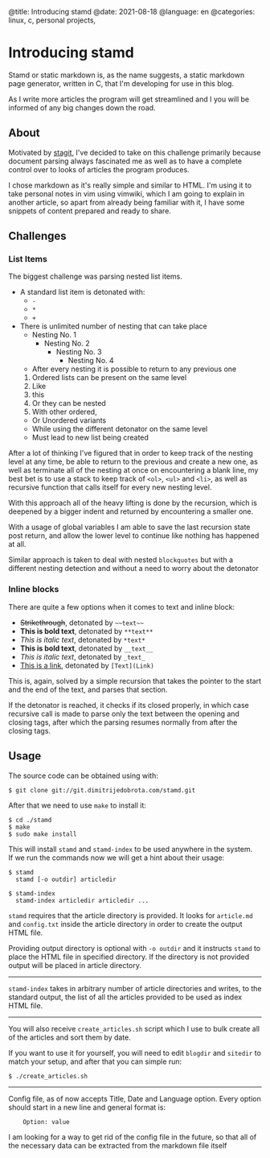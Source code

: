 @title: Introducing stamd
@date: 2021-08-18
@language: en
@categories:     linux, c,        personal projects,

# Introducing stamd

Stamd or static markdown is, as the name suggests, a static markdown page
generator, written in C, that I'm developing for use in this blog.

As I write more articles the program will get streamlined and I you will be
informed of any big changes down the road.


## About

Motivated by [stagit](https://git.codemadness.org/stagit/), I've decided to take on this challenge
primarily because document parsing always fascinated me as well as to have a
complete control over to looks of articles the program produces.

I chose markdown as it's really simple and similar to HTML. I'm using it to
take personal notes in vim using vimwiki, which I am going to explain
in another article, so apart from already being familiar with it, I have some
snippets of content prepared and ready to share.


## Challenges

### List Items

The biggest challenge was parsing nested list items.<br>

- A standard list item is detonated with:
  + `-`
  + `*`
  + `+`
- There is unlimited number of nesting that can take place
  - Nesting No. 1
    - Nesting No. 2
      - Nesting No. 3
        - Nesting No. 4
  - After every nesting it is possible to return to any previous one
  1. Ordered lists can be present on the same level
  2. Like
  3. this
    1. Or they can be nested
    2. With other ordered,
    - Or Unordered variants
    * While using the different detonator on the same level
    + Must lead to new list being created

After a lot of thinking I've figured that in order to keep track of the nesting
level at any time, be able to return to the previous and create a new one, as
well as terminate all of the nesting at once on encountering a blank line, my
best bet is to use a stack to keep track of `<ol>`, `<ul>` and `<li>`, as well
as recursive function that calls itself for every new nesting level.

With this approach all of the heavy lifting is done by the recursion, which is
deepened by a bigger indent and returned by encountering a smaller one.

With a usage of global variables I am able to save the last recursion state
post return, and allow the lower level to continue like nothing has happened at
all.

Similar approach is taken to deal with nested `blockquotes` but with a different nesting detection and without a need to worry about the detonator


### Inline blocks

There are quite a few options when it comes to text and inline block:

- ~~Strikethrough~~, detonated by `~~text~~`
- **This is bold text**, detonated by `**text**`
- *This is italic text*, detonated by `*text*`
- __This is bold text__, detonated by `__text__`
- _This is italic text_, detonated by `_text_`
- [This is a link](https://dimitrijedobrota.com/), detonated by `[Text](Link)`

This is, again, solved by a simple recursion that takes the pointer to the start and the end of the text, and parses that section.

If the detonator is reached, it checks if its closed properly, in which case
recursive call is made to parse only the text between the opening and closing
tags, after which the parsing resumes normally from after the closing tags.



## Usage

The source code can be obtained using with:

    $ git clone git://git.dimitrijedobrota.com/stamd.git

After that we need to use `make` to install it:

```
$ cd ./stamd
$ make
$ sudo make install
```

This will install `stamd` and `stamd-index` to be used anywhere in the system.<br>
If we run the commands now we will get a hint about their usage:

```
$ stamd
  stamd [-o outdir] articledir
  
$ stamd-index
  stamd-index articledir articledir ...
```

`stamd` requires that the article directory is provided. It looks for
`article.md` and `config.txt` inside the article directory in order to create
the output HTML file.

Providing output directory is optional with `-o outdir`
and it instructs `stamd` to place the HTML file in specified directory. If the
directory is not provided output will be placed in article directory.

***

`stamd-index` takes in arbitrary number of article directories and writes, to
the standard output, the list of all the articles provided to be used as index
HTML file.

***

You will also receive `create_articles.sh` script which I use to bulk create all of the articles and sort them by date.

If you want to use it for yourself, you will need to edit `blogdir` and `sitedir` to match your setup, and after that you can simple run:

    $ ./create_articles.sh

***

Config file, as of now accepts Title, Date and Language option. Every option should start in a new line and general format is:

        Option: value
        
I am looking for a way to get rid of the config file in the future, so that all
of the necessary data can be extracted from the markdown file itself
        
